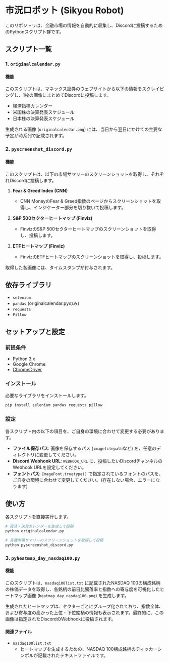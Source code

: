 # 市況ロボット (Sikyou Robot)

このリポジトリは、金融市場の情報を自動的に収集し、Discordに投稿するためのPythonスクリプト群です。

## スクリプト一覧

### 1. `originalcalendar.py`

#### 機能
このスクリプトは、マネックス証券のウェブサイトから以下の情報をスクレイピングし、1枚の画像にまとめてDiscordに投稿します。
- 経済指標カレンダー
- 米国株の決算発表スケジュール
- 日本株の決算発表スケジュール

生成される画像 (`originalcalendar.png`) には、当日から翌日にかけての主要な予定が時系列で記載されます。


### 2. `pyscreenshot_discord.py`

#### 機能
このスクリプトは、以下の市場サマリーのスクリーンショットを取得し、それぞれDiscordに投稿します。

1.  **Fear & Greed Index (CNN)**
    - CNN MoneyのFear & Greed指数のページからスクリーンショットを取得し、インジケーター部分を切り抜いて投稿します。

2.  **S&P 500セクターヒートマップ (Finviz)**
    - FinvizのS&P 500セクターヒートマップのスクリーンショットを取得し、投稿します。

3.  **ETFヒートマップ (Finviz)**
    - FinvizのETFヒートマップのスクリーンショットを取得し、投稿します。

取得した各画像には、タイムスタンプが付与されます。

## 依存ライブラリ
- `selenium`
- `pandas` (originalcalendar.pyのみ)
- `requests`
- `Pillow`

## セットアップと設定

### 前提条件
- Python 3.x
- Google Chrome
- [ChromeDriver](https://chromedriver.chromium.org/downloads)

### インストール
必要なライブラリをインストールします。
```bash
pip install selenium pandas requests pillow
```

### 設定
各スクリプト内の以下の項目を、ご自身の環境に合わせて変更する必要があります。

- **ファイル保存パス**: 画像を保存するパス (`imagefilepath`など) を、任意のディレクトリに変更してください。
- **Discord Webhook URL**: `WEBHOOK_URL` に、投稿したいDiscordチャンネルのWebhook URLを設定してください。
- **フォントパス**: `ImageFont.truetype()` で指定されているフォントのパスを、ご自身の環境に合わせて変更してください。(存在しない場合、エラーになります)

## 使い方
各スクリプトを直接実行します。
```bash
# 経済・決算カレンダーを生成して投稿
python originalcalendar.py

# 各種市場サマリーのスクリーンショットを取得して投稿
python pyscreenshot_discord.py
```

### 3. `pyheatmap_day_nasdaq100.py`

#### 機能
このスクリプトは、`nasdaq100list.txt` に記載されたNASDAQ 100の構成銘柄の株価データを取得し、各銘柄の前日比騰落率と指数への寄与度を可視化したヒートマップ画像 (`heatmap_day_nasdaq100.png`) を生成します。

生成されたヒートマップは、セクターごとにグループ化されており、指数全体、および寄与度の高かった上位・下位銘柄の情報も表示されます。最終的に、この画像は指定されたDiscordのWebhookに投稿されます。

#### 関連ファイル
- `nasdaq100list.txt`
  - ヒートマップを生成するための、NASDAQ 100構成銘柄のティッカーシンボルが記載されたテキストファイルです。